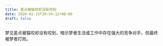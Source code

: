 ```yaml
---
title: 差点被猫咬却没有咬到
date: 2020-02-15T20:54:12+08:00
draft: false
---
```


梦见差点被猫咬却没有咬到，暗示梦者生活或工作中存在强大的竞争对手，但最终被梦者打败。

